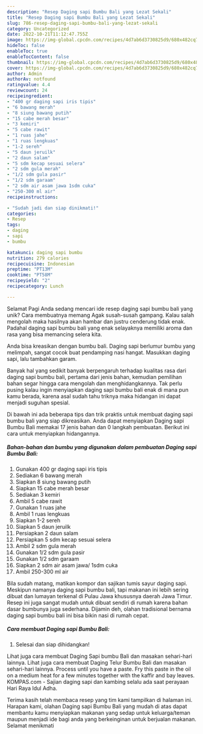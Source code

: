 ```yaml
---
description: "Resep Daging sapi Bumbu Bali yang Lezat Sekali"
title: "Resep Daging sapi Bumbu Bali yang Lezat Sekali"
slug: 786-resep-daging-sapi-bumbu-bali-yang-lezat-sekali
category: Uncategorized
date: 2022-10-21T11:12:47.755Z
image: https://img-global.cpcdn.com/recipes/4d7ab6d3730825d9/680x482cq70/daging-sapi-bumbu-bali-foto-resep-utama.jpg
hideToc: false
enableToc: true
enableTocContent: false
thumbnail: https://img-global.cpcdn.com/recipes/4d7ab6d3730825d9/680x482cq70/daging-sapi-bumbu-bali-foto-resep-utama.jpg
cover: https://img-global.cpcdn.com/recipes/4d7ab6d3730825d9/680x482cq70/daging-sapi-bumbu-bali-foto-resep-utama.jpg
author: Admin
authorAv: notfound
ratingvalue: 4.4
reviewcount: 24
recipeingredient:
- "400 gr daging sapi iris tipis"
- "6 bawang merah"
- "8 siung bawang putih"
- "15 cabe merah besar"
- "3 kemiri"
- "5 cabe rawit"
- "1 ruas jahe"
- "1 ruas lengkuas"
- "1-2 sereh"
- "5 daun jeruilk"
- "2 daun salam"
- "5 sdm kecap sesuai selera"
- "2 sdm gula merah"
- "1/2 sdm gula pasir"
- "1/2 sdm garaam"
- "2 sdm air asam jawa 1sdm cuka"
- "250-300 ml air"
recipeinstructions:

- "Sudah jadi dan siap dinikmati!"
categories:
- Resep
tags:
- daging
- sapi
- bumbu

katakunci: daging sapi bumbu 
nutrition: 279 calories
recipecuisine: Indonesian
preptime: "PT13M"
cooktime: "PT58M"
recipeyield: "2"
recipecategory: Lunch

---
```



Selamat Pagi Anda sedang mencari ide resep daging sapi bumbu bali yang unik? Cara membuatnya memang Agak susah-susah gampang. Kalau salah mengolah maka hasilnya akan hambar dan justru cenderung tidak enak. Padahal daging sapi bumbu bali yang enak selayaknya memiliki aroma dan rasa yang bisa memancing selera kita.


Anda bisa kreasikan dengan bumbu bali. Daging sapi berlumur bumbu yang melimpah, sangat cocok buat pendamping nasi hangat. Masukkan daging sapi, lalu tambahkan garam.

Banyak hal yang sedikit banyak berpengaruh terhadap kualitas rasa dari daging sapi bumbu bali, pertama dari jenis bahan, kemudian pemilihan bahan segar hingga cara mengolah dan menghidangkannya. Tak perlu pusing kalau ingin menyiapkan daging sapi bumbu bali enak di mana pun kamu berada, karena asal sudah tahu triknya maka hidangan ini dapat menjadi suguhan spesial.


Di bawah ini ada beberapa tips dan trik praktis untuk membuat daging sapi bumbu bali yang siap dikreasikan. Anda dapat menyiapkan Daging sapi Bumbu Bali memakai 17 jenis bahan dan 0 langkah pembuatan. Berikut ini cara untuk menyiapkan hidangannya.

<!--inarticleads1-->

##### Bahan-bahan dan bumbu yang digunakan dalam pembuatan Daging sapi Bumbu Bali:

1. Gunakan 400 gr daging sapi iris tipis
1. Sediakan 6 bawang merah
1. Siapkan 8 siung bawang putih
1. Siapkan 15 cabe merah besar
1. Sediakan 3 kemiri
1. Ambil 5 cabe rawit
1. Gunakan 1 ruas jahe
1. Ambil 1 ruas lengkuas
1. Siapkan 1-2 sereh
1. Siapkan 5 daun jeruilk
1. Persiapkan 2 daun salam
1. Persiapkan 5 sdm kecap sesuai selera
1. Ambil 2 sdm gula merah
1. Gunakan 1/2 sdm gula pasir
1. Gunakan 1/2 sdm garaam
1. Siapkan 2 sdm air asam jawa/ 1sdm cuka
1. Ambil 250-300 ml air


Bila sudah matang, matikan kompor dan sajikan tumis sayur daging sapi. Meskipun namanya daging sapi bumbu bali, tapi makanan ini lebih sering dibuat dan lumayan terkenal di Pulau Jawa khususnya daerah Jawa Timur. Resep ini juga sangat mudah untuk dibuat sendiri di rumah karena bahan dasar bumbunya juga sederhana. Dijamin deh, olahan tradisional bernama daging sapi bumbu bali ini bisa bikin nasi di rumah cepat. 

<!--inarticleads2-->

##### Cara membuat Daging sapi Bumbu Bali:


1. Selesai dan siap dihidangkan!

Lihat juga cara membuat Daging Sapi bumbu Bali dan masakan sehari-hari lainnya. Lihat juga cara membuat Daging Telur Bumbu Bali dan masakan sehari-hari lainnya. Process until you have a paste. Fry this paste in the oil on a medium heat for a few minutes together with the kaffir and bay leaves. KOMPAS.com - Sajian daging sapi dan kambing selalu ada saat perayaan Hari Raya Idul Adha. 

Terima kasih telah membaca resep yang tim kami tampilkan di halaman ini. Harapan kami, olahan Daging sapi Bumbu Bali yang mudah di atas dapat membantu kamu menyiapkan makanan yang sedap untuk keluarga/teman maupun menjadi ide bagi anda yang berkeinginan untuk berjualan makanan. Selamat menikmati
